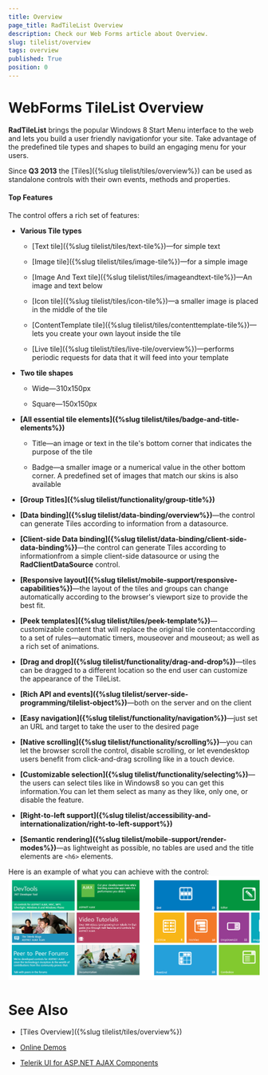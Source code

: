 ```yaml
---
title: Overview
page_title: RadTileList Overview
description: Check our Web Forms article about Overview.
slug: tilelist/overview
tags: overview
published: True
position: 0
---
```


# WebForms TileList Overview




**RadTileList** brings the popular Windows 8 Start Menu interface to the web and lets you build a user friendly navigationfor your site. Take advantage of the predefined tile types and shapes to build an engaging menu for your users.

Since **Q3 2013** the [Tiles]({%slug tilelist/tiles/overview%}) can be used as standalone controls with their own events, methods and properties.

#### Top Features

The control offers a rich set of features:

* **Various Tile types**

	* [Text tile]({%slug tilelist/tiles/text-tile%})—for simple text
	
	* [Image tile]({%slug tilelist/tiles/image-tile%})—for a simple image
	
	* [Image And Text tile]({%slug tilelist/tiles/imageandtext-tile%})—An image and text below
	
	* [Icon tile]({%slug tilelist/tiles/icon-tile%})—a smaller image is placed in the middle of the tile
	
	* [ContentTemplate tile]({%slug tilelist/tiles/contenttemplate-tile%})—lets you create your own layout inside the tile
	
	* [Live tile]({%slug tilelist/tiles/live-tile/overview%})—performs periodic requests for data that it will feed into your template

* **Two tile shapes**

	* Wide—310x150px
	
	* Square—150x150px

* **[All essential tile elements]({%slug tilelist/tiles/badge-and-title-elements%})**

	* Title—an image or text in the tile's bottom corner that indicates the purpose of the tile
	
	* Badge—a smaller image or a numerical value in the other bottom corner. A predefined set of images that match our skins is also available

* **[Group Titles]({%slug tilelist/functionality/group-title%})**

* **[Data binding]({%slug tilelist/data-binding/overview%})**—the control can generate Tiles according to information from a datasource.

* **[Client-side Data binding]({%slug tilelist/data-binding/client-side-data-binding%})**—the control can generate Tiles according to informationfrom a simple client-side datasource or using the **RadClientDataSource** control.

* **[Responsive layout]({%slug tilelist/mobile-support/responsive-capabilities%})**—the layout of the tiles and groups can change automatically according to the browser's viewport size to provide the best fit.

* **[Peek templates]({%slug tilelist/tiles/peek-template%})**—customizable content that will replace the original tile contentaccording to a set of rules—automatic timers, mouseover and mouseout; as well as a rich set of animations.

* **[Drag and drop]({%slug tilelist/functionality/drag-and-drop%})**—tiles can be dragged to a different location so the end user can customize the appearance of the TileList.

* **[Rich API and events]({%slug tilelist/server-side-programming/tilelist-object%})**—both on the server and on the client

* **[Easy navigation]({%slug tilelist/functionality/navigation%})**—just set an URL and target to take the user to the desired page

* **[Native scrolling]({%slug tilelist/functionality/scrolling%})**—you can let the browser scroll the control, disable scrolling, or let evendesktop users benefit from click-and-drag scrolling like in a touch device.

* **[Customizable selection]({%slug tilelist/functionality/selecting%})**—the users can select tiles like in Windows8 so you can get this information.You can let them select as many as they like, only one, or disable the feature.

* **[Right-to-left support]({%slug tilelist/accessibility-and-internationalization/right-to-left-support%})**

* **[Semantic rendering]({%slug tilelist/mobile-support/render-modes%})**—as lightweight as possible, no tables are used and the title elements are `<h6>` elements.

Here is an example of what you can achieve with the control:![tilelist-overview-example](images/tilelist-overview-example.png)

# See Also

 * [Tiles Overview]({%slug tilelist/tiles/overview%})

 * [Online Demos](https://demos.telerik.com/aspnet-ajax/tilelist/examples/overview/defaultcs.aspx)
 
 * [Telerik UI for ASP.NET AJAX Components](https://www.telerik.com/products/aspnet-ajax.aspx)

